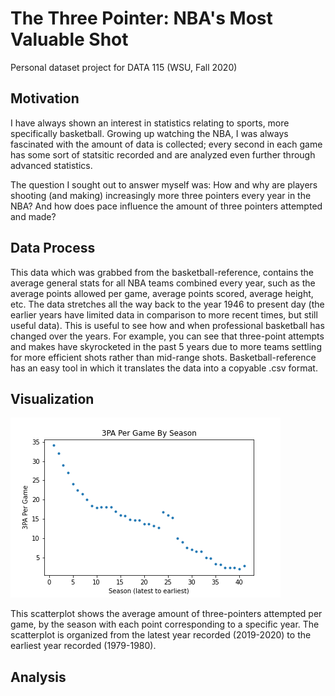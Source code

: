 # The Three Pointer: NBA's Most Valuable Shot
Personal dataset project for DATA 115 (WSU, Fall 2020)

## Motivation

I have always shown an interest in statistics relating to sports, more specifically basketball. Growing up watching the NBA, I was always fascinated with the amount of data is collected; every second in each game has some sort of statsitic recorded and are analyzed even further through advanced statistics.

The question I sought out to answer myself was: How and why are players shooting (and making) increasingly more three pointers every year in the NBA? And how does pace influence the amount of three pointers attempted and made?

## Data Process

This data which was grabbed from the basketball-reference, contains the average general stats for all NBA teams combined every year, such as the average points allowed per game, average points scored, average height, etc. The data stretches all the way back to the year 1946 to present day (the earlier years have limited data in comparison to more recent times, but still useful data). This is useful to see how and when professional basketball has changed over the years. For example, you can see that three-point attempts and makes have skyrocketed in the past 5 years due to more teams settling for more efficient shots rather than mid-range shots. Basketball-reference has an easy tool in which it translates the data into a copyable .csv format. 

## Visualization

![3PA per season visualization](https://github.com/jeanwoo/data115_pdataset/blob/master/3PA_visual.png?raw=true)

This scatterplot shows the average amount of three-pointers attempted per game, by the season with each point corresponding to a specific year. The scatterplot is organized from the latest year recorded (2019-2020) to the earliest year recorded (1979-1980).

## Analysis
